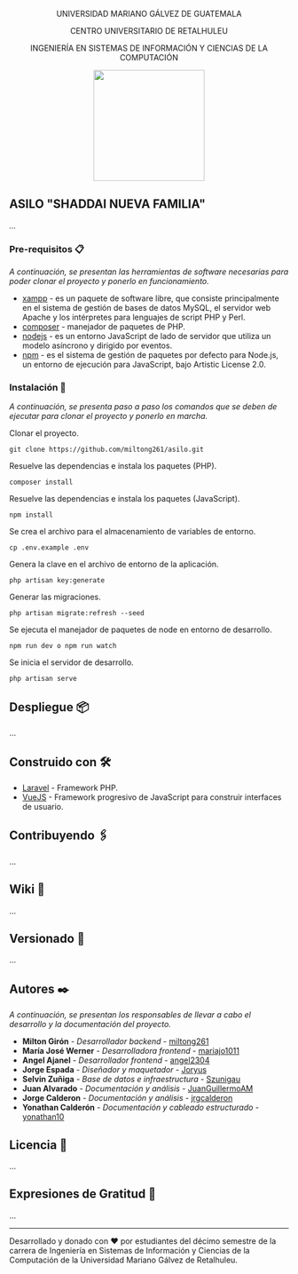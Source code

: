 <p align="center">UNIVERSIDAD MARIANO GÁLVEZ DE GUATEMALA</p>
<p align="center">CENTRO UNIVERSITARIO DE RETALHULEU</p>
<p align="center">INGENIERÍA EN SISTEMAS DE INFORMACIÓN Y CIENCIAS DE LA COMPUTACIÓN</p>

<p align="center"><img src="https://ministerioshadainf.org/wp-content/uploads/2019/06/cropped-Logo_Fix.jpg" width="200"></p>

## ASILO "SHADDAI NUEVA FAMILIA"

_..._  

### Pre-requisitos 📋

_A continuación, se presentan las herramientas de software necesarias para poder clonar el proyecto y ponerlo en funcionamiento._

* [xampp](https://www.apachefriends.org/es/index.html) - es un paquete de software libre, que consiste principalmente en el sistema de gestión de bases de datos MySQL, el servidor web Apache y los intérpretes para lenguajes de script PHP y Perl.
* [composer](https://getcomposer.org/) - manejador de paquetes de PHP.
* [nodejs](https://nodejs.org/es/) - es un entorno JavaScript de lado de servidor que utiliza un modelo asíncrono y dirigido por eventos.
* [npm](https://www.npmjs.com/get-npm) - es el sistema de gestión de paquetes por defecto para Node.js, un entorno de ejecución para JavaScript, bajo Artistic License 2.0.

### Instalación 🚀

_A continuación, se presenta paso a paso los comandos que se deben de ejecutar para clonar el proyecto y ponerlo en marcha._

Clonar el proyecto.
```
git clone https://github.com/miltong261/asilo.git
```
Resuelve las dependencias e instala los paquetes (PHP).
```
composer install 
```
Resuelve las dependencias e instala los paquetes (JavaScript).
```
npm install 
```
Se crea el archivo para el almacenamiento de variables de entorno. 
```
cp .env.example .env 
```
Genera la clave en el archivo de entorno de la aplicación.
```
php artisan key:generate
```
Generar las migraciones.
```
php artisan migrate:refresh --seed
```
Se ejecuta el manejador de paquetes de node en entorno de desarrollo.
```
npm run dev o npm run watch
```
Se inicia el servidor de desarrollo.
```
php artisan serve
```


## Despliegue 📦
...

## Construido con 🛠️

* [Laravel](https://laravel.com/) - Framework PHP.
* [VueJS](https://vuejs.org/) - Framework progresivo de JavaScript para construir interfaces de usuario. 

## Contribuyendo 🖇️

...

## Wiki 📖

...

## Versionado 📌

...

## Autores ✒️

_A continuación, se presentan los responsables de llevar a cabo el desarrollo y la documentación del proyecto._

* **Milton Girón** - *Desarrollador backend* - [miltong261](https://github.com/miltong261)
* **María José Werner** - *Desarrolladora frontend* - [mariajo1011](https://github.com/mariajo1011)
* **Angel Ajanel** - *Desarrollador frontend* - [angel2304](https://github.com/angel2304)
* **Jorge Espada** - *Diseñador y maquetador* - [Joryus](https://github.com/Joryus)
* **Selvin Zuñiga** - *Base de datos e infraestructura* - [Szunigau](https://github.com/Szunigau)
* **Juan Alvarado** - *Documentación y análisis* - [JuanGuillermoAM](https://github.com/JuanGuillermoAM)
* **Jorge Calderon** - *Documentación y análisis* - [jrgcalderon](https://github.com/Jrgcalderon)
* **Yonathan Calderón** - *Documentación y cableado estructurado* - [yonathan10](https://github.com/yonathan10)


## Licencia 📄

...

## Expresiones de Gratitud 🎁

...

---
Desarrollado y donado con ❤️ por estudiantes del décimo semestre de la carrera de Ingeniería en Sistemas de Información y Ciencias de la Computación de la Universidad Mariano Gálvez de Retalhuleu. 
